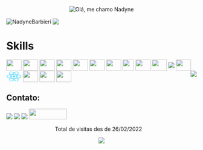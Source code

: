 <p align="center">
  <img src="https://github.com/NadyneBarbieri/NadyneBarbieri/blob/main/assets/nadyne.gif" alt="Olá, me chamo Nadyne">
</p>
<div>
  <img height="180em"  align="center" src="https://github-readme-stats.vercel.app/api?username=NadyneBarbieri&show_icons=true&locale=en&theme=react" alt="NadyneBarbieri"/>
  <img height="180em"  paddim="800px" align="center" src="https://github-readme-stats.vercel.app/api/top-langs/?username=NadyneBarbieri&layout=compact&langs_count=7&theme=react"/>
</div>

<h1> Skills </h1>
<div style="display: inline_block">
  <img align="center" height="30" width="40" src="https://cdn.jsdelivr.net/gh/devicons/devicon/icons/html5/html5-original.svg" width="30" height="30" />
  <img align="center" height="30" width="40" src="https://cdn.jsdelivr.net/gh/devicons/devicon/icons/css3/css3-original.svg" width="30" height="30"/>
  <img align="center" height="30" width="40" src="https://cdn.jsdelivr.net/gh/devicons/devicon/icons/javascript/javascript-original.svg" width="30" height="30"/>
  <img align="center" height="30" width="40" src="https://cdn.jsdelivr.net/gh/devicons/devicon/icons/typescript/typescript-original.svg" height="30"/>
  <img align="center" height="30" width="40" src="https://cdn.jsdelivr.net/gh/devicons/devicon/icons/java/java-original.svg" width="30" height="30" />
  <img align="center" height="30" width="40" src="https://cdn.jsdelivr.net/gh/devicons/devicon/icons/spring/spring-original.svg" width="30" height="30"/>
  <img align="center" height="30" width="40" src="https://cdn.jsdelivr.net/gh/devicons/devicon/icons/mysql/mysql-original.svg" width="30" height="30"/>
  <img align="center" height="30"  src="https://raw.githubusercontent.com/isocpp/logos/master/cpp_logo.png" width="30" height="30"/>
  <img align="center" height="30" width="40"  src="https://cdn.worldvectorlogo.com/logos/visual-studio-code-1.svg" />
  <img align="center" height="30" width="40" src="https://cdn.worldvectorlogo.com/logos/git-bash.svg" />
  <img align="center" height="30 width="40" src="https://cdn.jsdelivr.net/gh/devicons/devicon/icons/angularjs/angularjs-original.svg" />
  <img align="center" height="30" width="40" src="https://cdn.jsdelivr.net/gh/devicons/devicon/icons/python/python-original.svg" />
  <img align="center" height="30" width="40" src="https://raw.githubusercontent.com/devicons/devicon/master/icons/react/react-original.svg" />
  <img align="center" height="30" width="40" src="https://cdn.jsdelivr.net/gh/devicons/devicon/icons/figma/figma-original.svg" />
  <img align="center" height="30" width="40" src="https://cdn.jsdelivr.net/gh/devicons/devicon/icons/nodejs/nodejs-original.svg" />
  <img align="center" height="30" width="40" src="https://cdn.worldvectorlogo.com/logos/postman.svg" />
  <img align="right" height="150em" height="150" 
  <width="148" height="180" src="https://media.giphy.com/media/OpzPFEqd44SYAIFrs6/giphy.gif">
 
<div> 
 <h2>Contato: </h2>
  <a target="_blank" href="https://www.instagram.com/nadyenebarbieri/" target="_blank"><img src="https://img.shields.io/badge/-Instagram-%23E4405F?style=for-the-badge&logo=instagram&logoColor=white" target="_blank"></a>
  <a target="_blank" href = "mailto:barbierinadyne@gmail.com"><img src="https://img.shields.io/badge/-Gmail-%23333?style=for-the-badge&logo=gmail&logoColor=white" target="_blank"></a>
  <a target="_blank" href="https://www.linkedin.com/in/nadynebarbieri" target="_blank"><img src="https://img.shields.io/badge/-LinkedIn-%230077B5?style=for-the-badge&logo=linkedin&logoColor=white" target="_blank"></a> 
   <a href="https://discord.com/#5421" target="_blank"><img width="100" height="28" src="https://img.shields.io/badge/Discord-7289DA?style=for-the-badge&logo=discord&logoColor=white"/></a>

</div>
<p align="center" margin="300px"> Total de visitas des de 26/02/2022 </p>
<p align="center"> <img src="https://profile-counter.glitch.me/NadyneBarbieri/count.svg" /></p>


